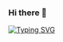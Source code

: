 ### Hi there 👋
<a href="https://git.io/typing-svg"><img src="https://readme-typing-svg.herokuapp.com?font=Fira+Code&size=28&pause=1000&color=384AF7&background=2D6DAE00&lines=Frontend+developer" alt="Typing SVG" /></a>
<!--
**ascendingCode/ascendingCode** is a ✨ _special_ ✨ repository because its `README.md` (this file) appears on your GitHub profile.

-->
